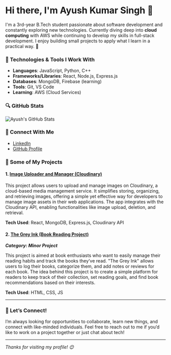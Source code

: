 # Hi there, I'm Ayush Kumar Singh 👋

I'm a 3rd-year B.Tech student passionate about software development and constantly exploring new technologies. Currently diving deep into **cloud computing** with AWS while continuing to develop my skills in full-stack development. I enjoy building small projects to apply what I learn in a practical way. 🚀

### 🔧 Technologies & Tools I Work With
- **Languages**: JavaScript, Python, C++
- **Frameworks/Libraries**: React, Node.js, Express.js
- **Databases**: MongoDB, Firebase (learning)
- **Tools**: Git, VS Code
- **Learning**: AWS (Cloud Services)

### 🔍 GitHub Stats
![Ayush's GitHub Stats](https://github-readme-stats.vercel.app/api?username=trex-ayush&show_icons=true&hide_title=true&count_private=true&theme=radical)

### 🔗 Connect With Me
- [LinkedIn](https://www.linkedin.com/in/ayush-kumar-singh-677388250/) 
- [GitHub Profile](https://github.com/trex-ayush)

### 📌 Some of My Projects

#### 1. [Image Uploader and Manager (Cloudinary)](https://github.com/trex-ayush/image-uploader-and-manage-cloudinary)  
This project allows users to upload and manage images on Cloudinary, a cloud-based media management service. It simplifies storing, organizing, and retrieving images, offering a simple yet effective way for developers to manage image assets in their web applications. The app integrates with the Cloudinary API, enabling functionalities like image upload, deletion, and retrieval.

**Tech Used**: React, MongoDB, Express.js, Cloudinary API

#### 2. [The Grey Ink (Book Reading Project)](https://github.com/trex-ayush/The-Grey-Ink)  
_**Category: Minor Project**_

This project is aimed at book enthusiasts who want to easily manage their reading habits and track the books they’ve read. "The Grey Ink" allows users to log their books, categorize them, and add notes or reviews for each book. The idea behind this project is to create a simple platform for readers to keep track of their collection, set reading goals, and find book recommendations based on their interests.

**Tech Used**: HTML, CSS, JS


---

### 💬 Let’s Connect!
I’m always looking for opportunities to collaborate, learn new things, and connect with like-minded individuals. Feel free to reach out to me if you’d like to work on a project together or just chat about tech!

---

_Thanks for visiting my profile! 😊_
